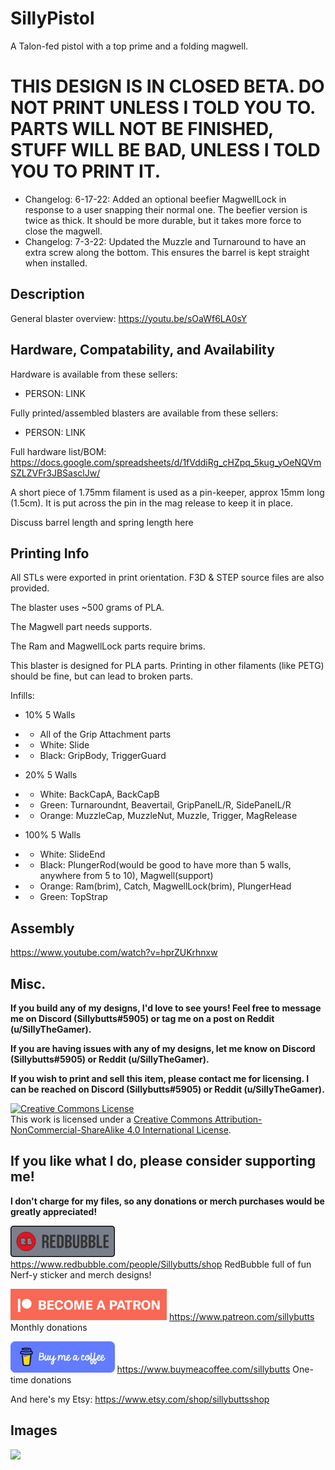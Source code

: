 # SillyPistol
A Talon-fed pistol with a top prime and a folding magwell.

# THIS DESIGN IS IN CLOSED BETA. DO NOT PRINT UNLESS I TOLD YOU TO. PARTS WILL NOT BE FINISHED, STUFF WILL BE BAD, UNLESS I TOLD YOU TO PRINT IT.

- Changelog: 6-17-22: Added an optional beefier MagwellLock in response to a user snapping their normal one. The beefier version is twice as thick. It should be more durable, but it takes more force to close the magwell.
- Changelog: 7-3-22: Updated the Muzzle and Turnaround to have an extra screw along the bottom. This ensures the barrel is kept straight when installed.

## Description

General blaster overview: https://youtu.be/sOaWf6LA0sY



## Hardware, Compatability, and Availability

Hardware is available from these sellers:
- PERSON: LINK

Fully printed/assembled blasters are available from these sellers:
- PERSON: LINK

Full hardware list/BOM: https://docs.google.com/spreadsheets/d/1fVddiRg_cHZpq_5kug_yOeNQVmSZLZVFr3JBSasclJw/

A short piece of 1.75mm filament is used as a pin-keeper, approx 15mm long (1.5cm). It is put across the pin in the mag release to keep it in place. 

Discuss barrel length and spring length here

## Printing Info

All STLs were exported in print orientation. F3D & STEP source files are also provided.

The blaster uses ~500 grams of PLA.

The Magwell part needs supports.

The Ram and MagwellLock parts require brims.

This blaster is designed for PLA parts. Printing in other filaments (like PETG) should be fine, but can lead to broken parts.

Infills:
- 10% 5 Walls
- - All of the Grip Attachment parts
- - White: Slide
- - Black: GripBody, TriggerGuard

- 20% 5 Walls
- - White: BackCapA, BackCapB
- - Green: Turnaroundnt, Beavertail, GripPanelL/R, SidePanelL/R
- - Orange: MuzzleCap, MuzzleNut, Muzzle, Trigger, MagRelease

- 100% 5 Walls
- - White: SlideEnd
- - Black: PlungerRod(would be good to have more than 5 walls, anywhere from 5 to 10), Magwell(support)
- - Orange: Ram(brim), Catch, MagwellLock(brim), PlungerHead
- - Green: TopStrap

## Assembly

https://www.youtube.com/watch?v=hprZUKrhnxw

## Misc.

**If you build any of my designs, I'd love to see yours! Feel free to message me on Discord (Sillybutts#5905) or tag me on a post on Reddit (u/SillyTheGamer).**

**If you are having issues with any of my designs, let me know on Discord (Sillybutts#5905) or Reddit (u/SillyTheGamer).**

**If you wish to print and sell this item, please contact me for licensing. I can be reached on Discord (Sillybutts#5905) or Reddit (u/SillyTheGamer).**

<a rel="license" href="http://creativecommons.org/licenses/by-nc-sa/4.0/"><img alt="Creative Commons License" style="border-width:0" src="https://i.creativecommons.org/l/by-nc-sa/4.0/88x31.png" /></a><br />This work is licensed under a <a rel="license" href="http://creativecommons.org/licenses/by-nc-sa/4.0/">Creative Commons Attribution-NonCommercial-ShareAlike 4.0 International License</a>.


## If you like what I do, please consider supporting me!

**I don't charge for my files, so any donations or merch purchases would be greatly appreciated!**

<a href="https://www.redbubble.com/people/Sillybutts/shop/"><img alt="RedBubble Button" style="border-width:0" src="GHimages/RedbubbleButton.png" height="50" /></a> https://www.redbubble.com/people/Sillybutts/shop RedBubble full of fun Nerf-y sticker and merch designs!  

<a href="https://www.patreon.com/sillybutts/"><img alt="Patreon Button" style="border-width:0" src="GHimages/PatreonButton.png" height="50" /></a> https://www.patreon.com/sillybutts Monthly donations

<a href="https://www.buymeacoffee.com/sillybutts/"><img alt="BuyMeACoffee Button" style="border-width:0" src="GHimages/buymeacoffeeButton2.png" height="50" /></a> https://www.buymeacoffee.com/sillybutts One-time donations

And here's my Etsy: https://www.etsy.com/shop/sillybuttsshop


## Images

<img src="GHimages/" width="500">
